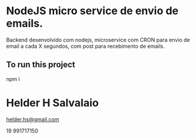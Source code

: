 # NodeJS micro service de envio de emails.
Backend desenvolvido com nodejs, microservice com CRON para envio de email a cada X segundos, com post para recebimento de emails.

## To run this project

npm i


# Helder H Salvalaio

helder.hs@gmail.com

19 991717150
